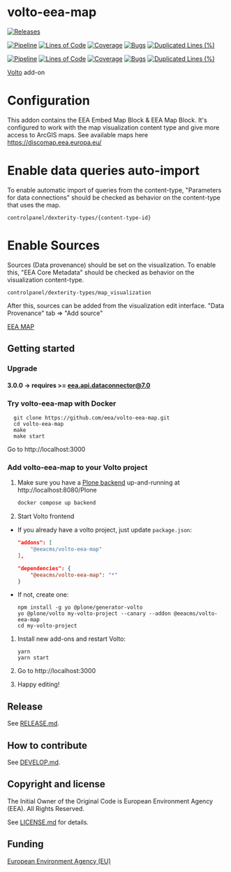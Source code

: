 # volto-eea-map

[![Releases](https://img.shields.io/github/v/release/eea/volto-eea-map)](https://github.com/eea/volto-eea-map/releases)

[![Pipeline](https://ci.eionet.europa.eu/buildStatus/icon?job=volto-addons%2Fvolto-eea-map%2Fmaster&subject=master)](https://ci.eionet.europa.eu/view/Github/job/volto-addons/job/volto-eea-map/job/master/display/redirect)
[![Lines of Code](https://sonarqube.eea.europa.eu/api/project_badges/measure?project=volto-eea-map-master&metric=ncloc)](https://sonarqube.eea.europa.eu/dashboard?id=volto-eea-map-master)
[![Coverage](https://sonarqube.eea.europa.eu/api/project_badges/measure?project=volto-eea-map-master&metric=coverage)](https://sonarqube.eea.europa.eu/dashboard?id=volto-eea-map-master)
[![Bugs](https://sonarqube.eea.europa.eu/api/project_badges/measure?project=volto-eea-map-master&metric=bugs)](https://sonarqube.eea.europa.eu/dashboard?id=volto-eea-map-master)
[![Duplicated Lines (%)](https://sonarqube.eea.europa.eu/api/project_badges/measure?project=volto-eea-map-master&metric=duplicated_lines_density)](https://sonarqube.eea.europa.eu/dashboard?id=volto-eea-map-master)

[![Pipeline](https://ci.eionet.europa.eu/buildStatus/icon?job=volto-addons%2Fvolto-eea-map%2Fdevelop&subject=develop)](https://ci.eionet.europa.eu/view/Github/job/volto-addons/job/volto-eea-map/job/develop/display/redirect)
[![Lines of Code](https://sonarqube.eea.europa.eu/api/project_badges/measure?project=volto-eea-map-develop&metric=ncloc)](https://sonarqube.eea.europa.eu/dashboard?id=volto-eea-map-develop)
[![Coverage](https://sonarqube.eea.europa.eu/api/project_badges/measure?project=volto-eea-map-develop&metric=coverage)](https://sonarqube.eea.europa.eu/dashboard?id=volto-eea-map-develop)
[![Bugs](https://sonarqube.eea.europa.eu/api/project_badges/measure?project=volto-eea-map-develop&metric=bugs)](https://sonarqube.eea.europa.eu/dashboard?id=volto-eea-map-develop)
[![Duplicated Lines (%)](https://sonarqube.eea.europa.eu/api/project_badges/measure?project=volto-eea-map-develop&metric=duplicated_lines_density)](https://sonarqube.eea.europa.eu/dashboard?id=volto-eea-map-develop)

[Volto](https://github.com/plone/volto) add-on

# Configuration

This addon contains the EEA Embed Map Block & EEA Map Block. It's configured to work with the map visualization content type and give more access to ArcGIS maps. See available maps here https://discomap.eea.europa.eu/

# Enable data queries auto-import

To enable automatic import of queries from the content-type, "Parameters for data connections" should be checked as behavior on the content-type that uses the map.

    controlpanel/dexterity-types/{content-type-id}

# Enable Sources

Sources (Data provenance) should be set on the visualization. To enable this, "EEA Core Metadata" should be checked as behavior on the visualization content-type.

    controlpanel/dexterity-types/map_visualization

After this, sources can be added from the visualization edit interface. "Data Provenance" tab => "Add source"

[EEA MAP](https://raw.githubusercontent.com/eea/volto-eea-map/master/docs/volto-eea-map.gif)

## Getting started

### Upgrade

#### 3.0.0 -> requires >= eea.api.dataconnector@7.0

### Try volto-eea-map with Docker

      git clone https://github.com/eea/volto-eea-map.git
      cd volto-eea-map
      make
      make start

Go to http://localhost:3000

### Add volto-eea-map to your Volto project

1. Make sure you have a [Plone backend](https://plone.org/download) up-and-running at http://localhost:8080/Plone

   ```Bash
   docker compose up backend
   ```

1. Start Volto frontend

- If you already have a volto project, just update `package.json`:

  ```JSON
  "addons": [
      "@eeacms/volto-eea-map"
  ],

  "dependencies": {
      "@eeacms/volto-eea-map": "*"
  }
  ```

- If not, create one:

  ```
  npm install -g yo @plone/generator-volto
  yo @plone/volto my-volto-project --canary --addon @eeacms/volto-eea-map
  cd my-volto-project
  ```

1. Install new add-ons and restart Volto:

   ```
   yarn
   yarn start
   ```

1. Go to http://localhost:3000

1. Happy editing!

## Release

See [RELEASE.md](https://github.com/eea/volto-eea-map/blob/master/RELEASE.md).

## How to contribute

See [DEVELOP.md](https://github.com/eea/volto-eea-map/blob/master/DEVELOP.md).

## Copyright and license

The Initial Owner of the Original Code is European Environment Agency (EEA).
All Rights Reserved.

See [LICENSE.md](https://github.com/eea/volto-eea-map/blob/master/LICENSE.md) for details.

## Funding

[European Environment Agency (EU)](http://eea.europa.eu)
